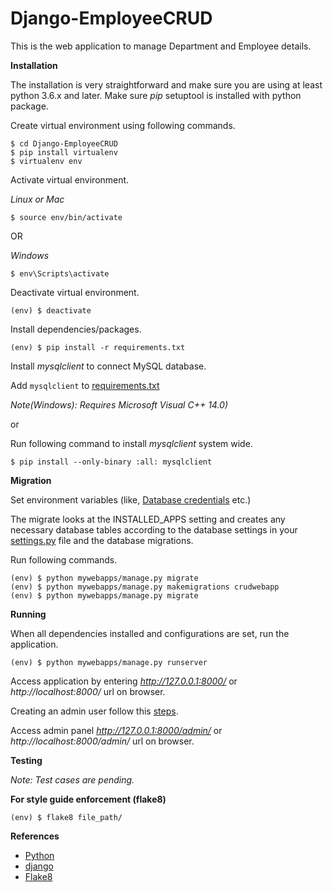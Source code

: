 # Django-EmployeeCRUD

This is the web application to manage Department and Employee details.

**Installation**

The installation is very straightforward and make sure you are using at least python 3.6.x and later.
Make sure *pip* setuptool is installed with python package.

Create virtual environment using following commands.

```
$ cd Django-EmployeeCRUD
$ pip install virtualenv
$ virtualenv env
```

Activate virtual environment.

*Linux or Mac*

```
$ source env/bin/activate
```

OR

*Windows*

```
$ env\Scripts\activate
```

Deactivate virtual environment.
```
(env) $ deactivate
```

Install dependencies/packages.

```
(env) $ pip install -r requirements.txt
```

Install *mysqlclient* to connect MySQL database.

Add `mysqlclient` to [requirements.txt](/requirements.txt) 

*Note(Windows): Requires Microsoft Visual C++ 14.0)*

or

Run following command to install *mysqlclient* system wide. 
```
$ pip install --only-binary :all: mysqlclient
```

**Migration**

Set environment variables (like, [Database credentials](https://github.com/pawanshukla0963/Django-EmployeeCRUD/blob/master/mywebapps/mywebapps/settings.py#L84-L97) etc.)

The migrate looks at the INSTALLED_APPS setting and creates any necessary database tables according to the database settings in your [settings.py](/mywebapps/mywebapps/settings.py) file and the database migrations.

Run following commands.

```
(env) $ python mywebapps/manage.py migrate
(env) $ python mywebapps/manage.py makemigrations crudwebapp
(env) $ python mywebapps/manage.py migrate
```

**Running**

When all dependencies installed and configurations are set, run the application.

```
(env) $ python mywebapps/manage.py runserver
```

Access application by entering *http://127.0.0.1:8000/* or *http://localhost:8000/* url on browser.

Creating an admin user follow this [steps](https://docs.djangoproject.com/en/2.1/intro/tutorial02/#creating-an-admin-user). 

Access admin panel *http://127.0.0.1:8000/admin/* or *http://localhost:8000/admin/* url on browser.


**Testing**

*Note: Test cases are pending.*

**For style guide enforcement (flake8)**

```
(env) $ flake8 file_path/
```

**References**

* [Python](https://www.python.org)
* [django](https://www.djangoproject.com/)
* [Flake8](http://flake8.pycqa.org)
